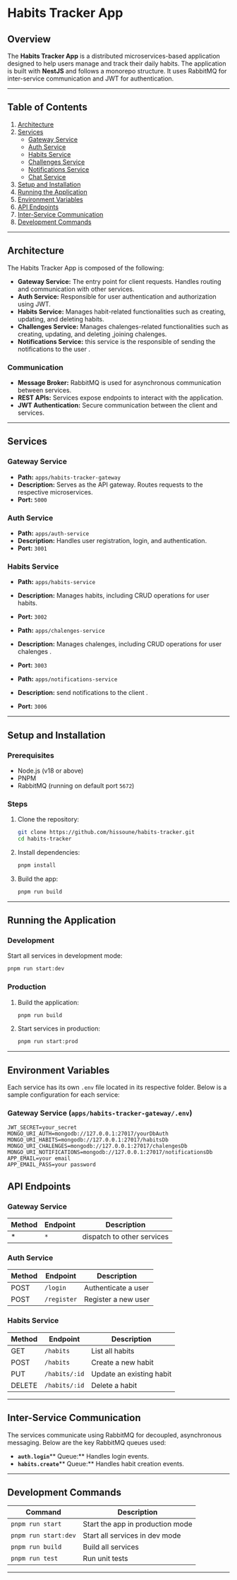 # Habits Tracker App

## Overview

The **Habits Tracker App** is a distributed microservices-based application designed to help users manage and track their daily habits. The application is built with **NestJS** and follows a monorepo structure. It uses RabbitMQ for inter-service communication and JWT for authentication.

---

## Table of Contents

1. [Architecture](#architecture)
2. [Services](#services)
   - [Gateway Service](#gateway-service)
   - [Auth Service](#auth-service)
   - [Habits Service](#habits-service)
   - [Challenges Service](#chalenges-service)
   - [Notifications Service](#notifications-service)
   - [Chat Service](#chat-service)
3. [Setup and Installation](#setup-and-installation)
4. [Running the Application](#running-the-application)
5. [Environment Variables](#environment-variables)
6. [API Endpoints](#api-endpoints)
7. [Inter-Service Communication](#inter-service-communication)
8. [Development Commands](#development-commands)

---

## Architecture

The Habits Tracker App is composed of the following:

- **Gateway Service:** The entry point for client requests. Handles routing and communication with other services.
- **Auth Service:** Responsible for user authentication and authorization using JWT.
- **Habits Service:** Manages habit-related functionalities such as creating, updating, and deleting habits.
- **Challenges Service:** Manages chalenges-related functionalities such as creating, updating, and deleting ,joining chalenges.
- **Notifications Service:** this service is the responsible of sending the notifications to the user .
 
### Communication

- **Message Broker:** RabbitMQ is used for asynchronous communication between services.
- **REST APIs:** Services expose endpoints to interact with the application.
- **JWT Authentication:** Secure communication between the client and services.

---

## Services

### Gateway Service

- **Path:** `apps/habits-tracker-gateway`
- **Description:** Serves as the API gateway. Routes requests to the respective microservices.
- **Port:** `5000`

### Auth Service

- **Path:** `apps/auth-service`
- **Description:** Handles user registration, login, and authentication.
- **Port:** `3001`

### Habits Service

- **Path:** `apps/habits-service`
- **Description:** Manages habits, including CRUD operations for user habits.
- **Port:** `3002`

- **Path:** `apps/chalenges-service`
- **Description:** Manages chalenges, including CRUD operations for user chalenges .
- **Port:** `3003`

- **Path:** `apps/notifications-service`
- **Description:** send notifications to the client  .
- **Port:** `3006`

---

## Setup and Installation

### Prerequisites

- Node.js (v18 or above)
- PNPM
- RabbitMQ (running on default port `5672`)

### Steps

1. Clone the repository:

   ```bash
   git clone https://github.com/hissoune/habits-tracker.git
   cd habits-tracker
   ```

2. Install dependencies:

   ```bash
   pnpm install
   ```

3. Build the app:

   ```bash
   pnpm run build
   ```

---

## Running the Application

### Development

Start all services in development mode:

```bash
pnpm run start:dev
```

### Production

1. Build the application:
   ```bash
   pnpm run build
   ```
2. Start services in production:
   ```bash
   pnpm run start:prod
   ```

---

## Environment Variables

Each service has its own `.env` file located in its respective folder. Below is a sample configuration for each service:

### Gateway Service (`apps/habits-tracker-gateway/.env`)

```
JWT_SECRET=your_secret
MONGO_URI_AUTH=mongodb://127.0.0.1:27017/yourDbAuth
MONGO_URI_HABITS=mongodb://127.0.0.1:27017/habitsDb
MONGO_URI_CHALENGES=mongodb://127.0.0.1:27017/chalengesDb
MONGO_URI_NOTIFICATIONS=mongodb://127.0.0.1:27017/notificationsDb
APP_EMAIL=your email
APP_EMAIL_PASS=your password 
```


## API Endpoints

### Gateway Service

| Method | Endpoint         |  Description                  |
| ------ | ---------------- | -----------------------------|
| *      | `*`              |  dispatch to other services   |


### Auth Service

| Method | Endpoint    | Description         |
| ------ | ----------- | ------------------- |
| POST   | `/login`    | Authenticate a user |
| POST   | `/register` | Register a new user |

### Habits Service

| Method | Endpoint      | Description              |
| ------ | ------------- | ------------------------ |
| GET    | `/habits`     | List all habits          |
| POST   | `/habits`     | Create a new habit       |
| PUT    | `/habits/:id` | Update an existing habit |
| DELETE | `/habits/:id` | Delete a habit           |

---

## Inter-Service Communication

The services communicate using RabbitMQ for decoupled, asynchronous messaging. Below are the key RabbitMQ queues used:

- **`auth.login`**** Queue:** Handles login events.
- **`habits.create`**** Queue:** Handles habit creation events.

---

## Development Commands

| Command              | Description                      |
| -------------------- | -------------------------------- |
| `pnpm run start`     | Start the app in production mode |
| `pnpm run start:dev` | Start all services in dev mode   |
| `pnpm run build`     | Build all services               |
| `pnpm run test`      | Run unit tests                   |

---

